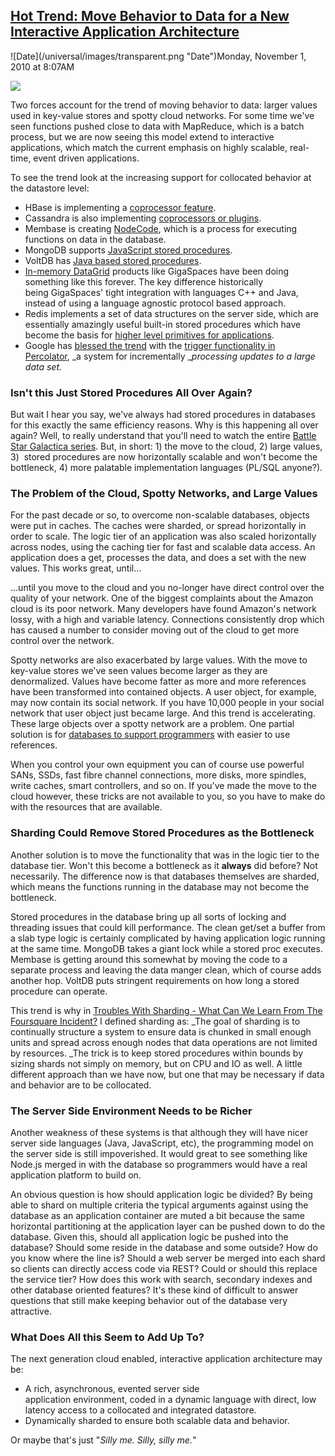 ## [Hot Trend: Move Behavior to Data for a New Interactive Application Architecture](/blog/2010/11/1/hot-trend-move-behavior-to-data-for-a-new-interactive-applic.html)

<div class="journal-entry-tag journal-entry-tag-post-title"><span class="posted-on">![Date](/universal/images/transparent.png "Date")Monday, November 1, 2010 at 8:07AM</span></div>

<div class="body">

![](http://farm2.static.flickr.com/1246/5128361941_c91a63104d_m.jpg)

Two forces account for the trend of moving behavior to data: larger values used in key-value stores and spotty cloud networks. For some time we've seen functions pushed close to data with MapReduce, which is a batch process, but we are now seeing this model extend to interactive applications, which match the current emphasis on highly scalable, real-time, event driven applications.

To see the trend look at the increasing support for collocated behavior at the datastore level:

*   HBase is implementing a [coprocessor feature](http://www.google.com/url?sa=t&source=web&cd=1&ved=0CBMQFjAA&url=https%3A%2F%2Fhbase.s3.amazonaws.com%2Fhbase%2FHBase-CP-HUG10.pdf&ei=QDDMTOWrF4_2tgPDzM3gDg&usg=AFQjCNFJsKebVUgsw0phgXuo8rhZkPRu7g&sig2=JIxE6QC7rEk3tkmRARj6qg).
*   Cassandra is also implementing [coprocessors or plugins](http://www.mail-archive.com/commits@cassandra.apache.org/msg01932.html).
*   Membase is creating [NodeCode](http://www.membase.org/whats-different), which is a process for executing functions on data in the database.
*   MongoDB supports [JavaScript stored procedures](http://pointbeing.net/weblog/2010/08/getting-started-with-stored-procedures-in-mongodb.html). 
*   VoltDB has [Java based stored procedures](http://highscalability.com/blog/2010/6/28/voltdb-decapitates-six-sql-urban-myths-and-delivers-internet.html).
*   [In-memory DataGrid](http://highscalability.com/blog/2009/3/16/are-cloud-based-memory-architectures-the-next-big-thing.html) products like GigaSpaces have been doing something like this forever. The key difference historically being GigaSpaces' tight integration with languages C++ and Java, instead of using a language agnostic protocol based approach.
*   Redis implements a set of data structures on the server side, which are essentially amazingly useful built-in stored procedures which have become the basis for [higher level primitives for applications](http://www.lukemelia.com/blog/archives/2010/01/17/redis-in-practice-whos-online/#).
*   Google has [blessed the trend](http://highscalability.com/blog/2010/9/11/googles-colossus-makes-search-real-time-by-dumping-mapreduce.html) with the [trigger functionality in Percolator](http://www.google.com/url?sa=t&source=web&cd=4&ved=0CCcQFjAD&url=http%3A%2F%2Fresearch.google.com%2Fpubs%2Farchive%2F36726.pdf&ei=4DDMTMrkPIOosAOarpT5Dg&usg=AFQjCNFgKhdZ810DuIe06IDe4TklA3CFJQ&sig2=ihNBEneskt3jWLD1zHPBFg), _a system for incrementally __processing updates to a large data set._

### Isn't this Just Stored Procedures All Over Again?

But wait I hear you say, we've always had stored procedures in databases for this exactly the same efficiency reasons. Why is this happening all over again? Well, to really understand that you'll need to watch the entire [Battle Star Galactica series](http://www.youtube.com/watch?v=e8Z0lhzOn_U). But, in short: 1) the move to the cloud, 2) large values, 3)  stored procedures are now horizontally scalable and won't become the bottleneck, 4) more palatable implementation languages (PL/SQL anyone?).

### The Problem of the Cloud, Spotty Networks, and Large Values

For the past decade or so, to overcome non-scalable databases, objects were put in caches. The caches were sharded, or spread horizontally in order to scale. The logic tier of an application was also scaled horizontally across nodes, using the caching tier for fast and scalable data access. An application does a get, processes the data, and does a set with the new values. This works great, until...

...until you move to the cloud and you no-longer have direct control over the quality of your network. One of the biggest complaints about the Amazon cloud is its poor network. Many developers have found Amazon's network lossy, with a high and variable latency. Connections consistently drop which has caused a number to consider moving out of the cloud to get more control over the network.

Spotty networks are also exacerbated by large values. With the move to key-value stores we've seen values become larger as they are denormalized. Values have become fatter as more and more references have been transformed into contained objects. A user object, for example, may now contain its social network. If you have 10,000 people in your social network that user object just became large. And this trend is accelerating. These large objects over a spotty network are a problem. One partial solution is for [databases to support programmers](http://highscalability.com/blog/2010/10/28/nosql-took-away-the-relational-model-and-gave-nothing-back.html) with easier to use references. 

When you control your own equipment you can of course use powerful SANs, SSDs, fast fibre channel connections, more disks, more spindles, write caches, smart controllers, and so on. If you've made the move to the cloud however, these tricks are not available to you, so you have to make do with the resources that are available.

### Sharding Could Remove Stored Procedures as the Bottleneck

Another solution is to move the functionality that was in the logic tier to the database tier. Won't this become a bottleneck as it **always** did before? Not necessarily. The difference now is that databases themselves are sharded, which means the functions running in the database may not become the bottleneck.

Stored procedures in the database bring up all sorts of locking and threading issues that could kill performance. The clean get/set a buffer from a slab type logic is certainly complicated by having application logic running at the same time. MongoDB takes a giant lock while a stored proc executes. Membase is getting around this somewhat by moving the code to a separate process and leaving the data manger clean, which of course adds another hop. VoltDB puts stringent requirements on how long a stored procedure can operate.

This trend is why in [Troubles With Sharding - What Can We Learn From The Foursquare Incident?](http://highscalability.com/blog/2010/10/15/troubles-with-sharding-what-can-we-learn-from-the-foursquare.html) I defined sharding as: _The goal of sharding is to continually structure a system to ensure data is chunked in small enough units and spread across enough nodes that data operations are not limited by resources. _The trick is to keep stored procedures within bounds by sizing shards not simply on memory, but on CPU and IO as well. A little different approach than we have now, but one that may be necessary if data and behavior are to be collocated.

### The Server Side Environment Needs to be Richer

Another weakness of these systems is that although they will have nicer server side languages (Java, JavaScript, etc), the programming model on the server side is still impoverished. It would great to see something like Node.js merged in with the database so programmers would have a real application platform to build on.

An obvious question is how should application logic be divided? By being able to shard on multiple criteria the typical arguments against using the database as an application container are muted a bit because the same horizontal partitioning at the application layer can be pushed down to do the database. Given this, should all application logic be pushed into the database? Should some reside in the database and some outside? How do you know where the line is? Should a web server be merged into each shard so clients can directly access code via REST? Could or should this replace the service tier? How does this work with search, secondary indexes and other database oriented features? It's these kind of difficult to answer questions that still make keeping behavior out of the database very attractive.

### What Does All this Seem to Add Up To?

The next generation cloud enabled, interactive application architecture may be:

*   A rich, asynchronous, evented server side application environment, coded in a dynamic language with direct, low latency access to a collocated and integrated datastore.
*   Dynamically sharded to ensure both scalable data and behavior.

Or maybe that's just "_Silly me. Silly, silly me._"

</div>